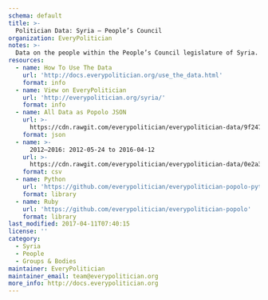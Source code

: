 ```yaml
---
schema: default
title: >-
  Politician Data: Syria — People’s Council
organization: EveryPolitician
notes: >-
  Data on the people within the People’s Council legislature of Syria.
resources:
  - name: How To Use The Data
    url: 'http://docs.everypolitician.org/use_the_data.html'
    format: info
  - name: View on EveryPolitician
    url: 'http://everypolitician.org/syria/'
    format: info
  - name: All Data as Popolo JSON
    url: >-
      https://cdn.rawgit.com/everypolitician/everypolitician-data/9f247ddd14d3c2c61c11a70ebc1b94c6c1aa6af3/data/Syria/Majlis/ep-popolo-v1.0.json
    format: json
  - name: >-
      2012–2016: 2012-05-24 to 2016-04-12
    url: >-
      https://cdn.rawgit.com/everypolitician/everypolitician-data/0e2a3210b5477b1d441cd98cf4e9283f20d8048d/data/Syria/Majlis/term-2012.csv
    format: csv
  - name: Python
    url: 'https://github.com/everypolitician/everypolitician-popolo-python'
    format: library
  - name: Ruby
    url: 'https://github.com/everypolitician/everypolitician-popolo'
    format: library
last_modified: 2017-04-11T07:40:15
license: ''
category:
  - Syria
  - People
  - Groups & Bodies
maintainer: EveryPolitician
maintainer_email: team@everypolitician.org
more_info: http://docs.everypolitician.org
---
```


